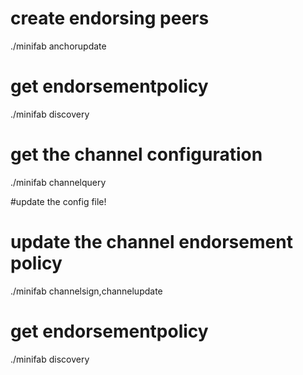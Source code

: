 # create endorsing peers
./minifab anchorupdate

# get endorsementpolicy
./minifab discovery

# get the channel configuration
./minifab channelquery

#update the config file!

# update the channel endorsement policy
./minifab channelsign,channelupdate

# get endorsementpolicy
./minifab discovery
